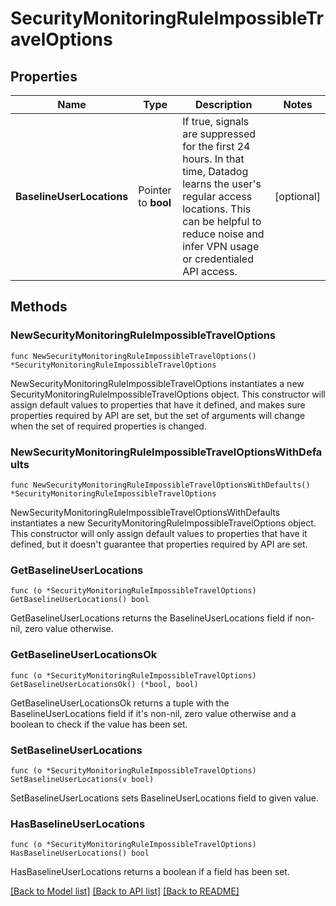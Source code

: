 # SecurityMonitoringRuleImpossibleTravelOptions

## Properties

| Name                      | Type                | Description                                                                                                                                                                                                       | Notes      |
| ------------------------- | ------------------- | ----------------------------------------------------------------------------------------------------------------------------------------------------------------------------------------------------------------- | ---------- |
| **BaselineUserLocations** | Pointer to **bool** | If true, signals are suppressed for the first 24 hours. In that time, Datadog learns the user&#39;s regular access locations. This can be helpful to reduce noise and infer VPN usage or credentialed API access. | [optional] |

## Methods

### NewSecurityMonitoringRuleImpossibleTravelOptions

`func NewSecurityMonitoringRuleImpossibleTravelOptions() *SecurityMonitoringRuleImpossibleTravelOptions`

NewSecurityMonitoringRuleImpossibleTravelOptions instantiates a new SecurityMonitoringRuleImpossibleTravelOptions object.
This constructor will assign default values to properties that have it defined,
and makes sure properties required by API are set, but the set of arguments
will change when the set of required properties is changed.

### NewSecurityMonitoringRuleImpossibleTravelOptionsWithDefaults

`func NewSecurityMonitoringRuleImpossibleTravelOptionsWithDefaults() *SecurityMonitoringRuleImpossibleTravelOptions`

NewSecurityMonitoringRuleImpossibleTravelOptionsWithDefaults instantiates a new SecurityMonitoringRuleImpossibleTravelOptions object.
This constructor will only assign default values to properties that have it defined,
but it doesn't guarantee that properties required by API are set.

### GetBaselineUserLocations

`func (o *SecurityMonitoringRuleImpossibleTravelOptions) GetBaselineUserLocations() bool`

GetBaselineUserLocations returns the BaselineUserLocations field if non-nil, zero value otherwise.

### GetBaselineUserLocationsOk

`func (o *SecurityMonitoringRuleImpossibleTravelOptions) GetBaselineUserLocationsOk() (*bool, bool)`

GetBaselineUserLocationsOk returns a tuple with the BaselineUserLocations field if it's non-nil, zero value otherwise
and a boolean to check if the value has been set.

### SetBaselineUserLocations

`func (o *SecurityMonitoringRuleImpossibleTravelOptions) SetBaselineUserLocations(v bool)`

SetBaselineUserLocations sets BaselineUserLocations field to given value.

### HasBaselineUserLocations

`func (o *SecurityMonitoringRuleImpossibleTravelOptions) HasBaselineUserLocations() bool`

HasBaselineUserLocations returns a boolean if a field has been set.

[[Back to Model list]](../README.md#documentation-for-models) [[Back to API list]](../README.md#documentation-for-api-endpoints) [[Back to README]](../README.md)
